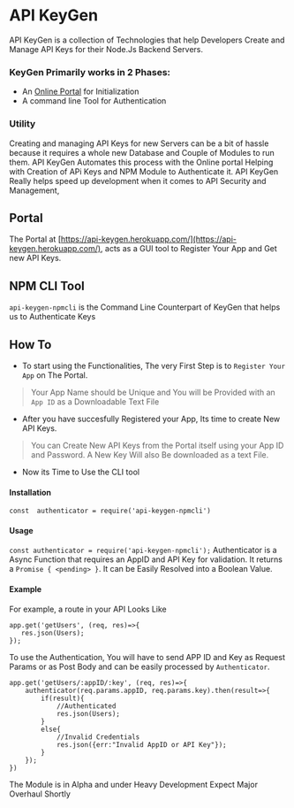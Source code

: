 # API KeyGen
API KeyGen is a collection of Technologies that help Developers Create and Manage API Keys for their Node.Js Backend Servers.

### KeyGen Primarily works in 2 Phases:
- An [Online Portal](https://api-keygen.herokuapp.com/) for Initialization
- A command line Tool for Authentication
### Utility
Creating and managing API Keys for new Servers can be a bit of hassle because it requires a whole new Database and Couple of Modules to run them.
API KeyGen Automates this process with the Online portal Helping with Creation of APi Keys and NPM Module to Authenticate it.
API KeyGen Really helps speed up development when it comes to API Security and Management,

## Portal
The Portal  at [https://api-keygen.herokuapp.com/](https://api-keygen.herokuapp.com/), acts as a GUI tool to Register Your App and Get new API Keys.
## NPM CLI Tool
`api-keygen-npmcli` is the Command Line Counterpart of KeyGen that helps us to Authenticate Keys
## How To
- To start using the Functionalities, The very First Step is to `Register Your App` on The Portal.
> Your App Name should be Unique and You will be Provided with an `App ID` as a Downloadable Text File
- After you have succesfully Registered your App, Its time to create New API Keys.
> You can Create New API Keys from the Portal itself using your App ID and Password. A New Key Will also Be downloaded as a text File.
- Now its Time to Use the CLI tool
 #### Installation
 `const  authenticator = require('api-keygen-npmcli')`
 #### Usage
 `const authenticator = require('api-keygen-npmcli');`
 Authenticator is a Async Function that requires an AppID and API Key for validation. It returns a `Promise { <pending> }`. It can be Easily Resolved into a Boolean Value.
 #### Example
 For example, a route in your API Looks Like
 ```
app.get('getUsers', (req, res)=>{
	res.json(Users);
});
 ```

To use the Authentication, You will have to send APP ID and Key as Request Params or as Post Body and can be easily processed by `Authenticator`.
```
app.get('getUsers/:appID/:key', (req, res)=>{
	authenticator(req.params.appID, req.params.key).then(result=>{
		if(result){
			//Authenticated
			res.json(Users);
		}
		else{
			//Invalid Credentials
			res.json({err:"Invalid AppID or API Key"});
		}
	});
})
```
 The Module is in Alpha and under Heavy Development
 Expect Major Overhaul Shortly


